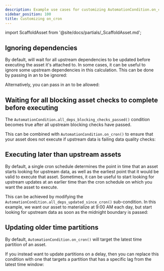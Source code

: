 ```yaml
---
description: Example use cases for customizing AutomationCondition.on_cron()
sidebar_position: 100
title: Customizing on_cron
---
```


import ScaffoldAsset from '@site/docs/partials/\_ScaffoldAsset.md';

<ScaffoldAsset />

## Ignoring dependencies

By default, <PyObject module="dagster" section="assets" object="AutomationCondition.on_cron" displayText="AutomationCondition.on_cron()" /> will wait for all upstream dependencies to be updated before executing the asset it's attached to. In some cases, it can be useful to ignore some upstream dependencies in this calculation. This can be done by passing in an <PyObject section="assets" module="dagster" object="AssetSelection" /> to be ignored:

<CodeExample
  path="docs_snippets/docs_snippets/concepts/declarative_automation/on_cron/ignore_dependencies.py"
  title="src/<project_name>/defs/assets.py"
/>

Alternatively, you can pass in an <PyObject section="assets" module="dagster" object="AssetSelection" /> to be allowed:

<CodeExample
  path="docs_snippets/docs_snippets/concepts/declarative_automation/on_cron/allow_dependencies.py"
  title="src/<project_name>/defs/assets.py"
/>

## Waiting for all blocking asset checks to complete before executing

The `AutomationCondition.all_deps_blocking_checks_passed()` condition becomes true after all upstream blocking checks have passed.

This can be combined with `AutomationCondition.on_cron()` to ensure that your asset does not execute if upstream data is failing data quality checks:

<CodeExample
  path="docs_snippets/docs_snippets/concepts/declarative_automation/on_cron/blocking_checks_condition.py"
  title="src/<project_name>/defs/assets.py"
/>

## Executing later than upstream assets

By default, a single cron schedule determines the point in time that an asset starts looking for upstream data, as well as the earliest point that it would be valid to execute that asset. Sometimes, it can be useful to start looking for upstream updates at an earlier time than the cron schedule on which you want the asset to execute.

This can be achieved by modifying the `AutomationCondition.all_deps_updated_since_cron()` sub-condition. In this example, we want our asset to materialize at 9:00 AM each day, but start looking for upstream data as soon as the midnight boundary is passed:

<CodeExample
  path="docs_snippets/docs_snippets/concepts/declarative_automation/on_cron/multiple_cron_schedules.py"
  title="src/<project_name>/defs/assets.py"
/>

## Updating older time partitions

By default, `AutomationCondition.on_cron()` will target the latest time partition of an asset.

If you instead want to update partitions on a delay, then you can replace this condition with one that targets a partition that has a specific lag from the latest time window:

<CodeExample
  path="docs_snippets/docs_snippets/concepts/declarative_automation/on_cron/update_specific_older_partition.py"
  title="src/<project_name>/defs/assets.py"
/>
